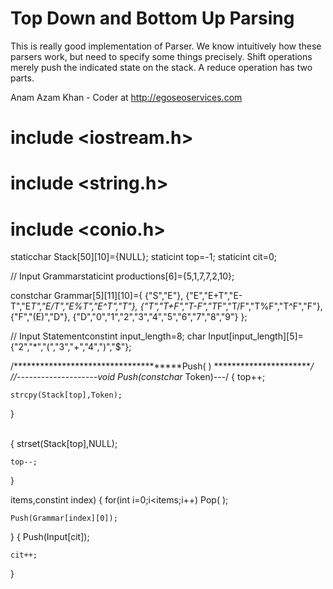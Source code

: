 Top Down and Bottom Up Parsing
=======

This is really good implementation of Parser. We know intuitively how these parsers work, but need to specify some things precisely. Shift operations merely push the indicated state on the stack. A reduce operation has two parts.

Anam Azam Khan - Coder at http://egoseoservices.com

 # include <iostream.h>
 # include   <string.h>
 # include    <conio.h>

 staticchar Stack[50][10]={NULL}; 
 staticint top=-1;
 staticint cit=0;

 // Input Grammarstaticint productions[6]={5,1,7,7,2,10};

 constchar Grammar[5][11][10]={
               {"S","E"},
               {"E","E+T","E-T","E*T","E/T","E%T","E^T","T"},
               {"T","T+F","T-F","T*F","T/F","T%F","T^F","F"},
               {"F","(E)","D"},
               {"D","0","1","2","3","4","5","6","7","8","9"}
             };

 // Input Statementconstint input_length=8;
 char Input[input_length][5]={"2","*","(","3","+","4",")","$"};


 /*************************************Push( ) ***********************/ 
 //--------------------void Push(constchar* Token)---/
 {
    top++;

    strcpy(Stack[top],Token);
 }

\
 {
    strset(Stack[top],NULL);

    top--;
 }

 items,constint index)
 {
    for(int i=0;i<items;i++)
       Pop( );

    Push(Grammar[index][0]);
 }
 {
    Push(Input[cit]);

    cit++;
 }
